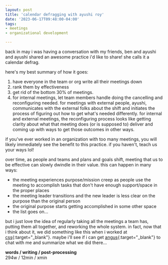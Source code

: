 ```yaml
---
layout: post
title: 'calendar defragging with ayushi roy'
date: '2023-06-17T09:48:00-04:00'
tags:
- meetings
- organizational development

--- 
```



back in may i was having a conversation with my friends, ben and ayushi and ayushi shared an awesome practice i'd like to share! she calls it a calendar defrag.

here's my best summary of how it goes:

1. have everyone in the team or org write all their meetings down
1. rank them by effectiveness
1. get rid of the bottom 30% of meetings. 
  2. for internal meetings, let team members handle doing the cancelling and reconfiguring needed. for meetings with external people, ayushi, communicates with the external folks about the shift and initiates the process of figuring out how to get what's needed differently. for internal and external meetings, the reconfiguring process looks like getting clarity about what that meeting does (or is supposed to) deliver and coming up with ways to get those outcomes in other ways. 

if you've ever worked in an organization with too many meetings, you will likely immediately see the benefit to this practice. if you haven't, teach us your ways lol! 

over time, as people and teams and plans and goals shift, meeting that us to be effective can slowly dwindle in their value. this can happen in many ways: 

* the meeting experiences purpose/mission creep as people use the meeting to accomplish tasks that don't have enough support/space in the proper places
* the meeting leader transitions and the new leader is less clear on the purpose than the original person
* the original purpose starts getting accomplished in some other space 
* the list goes on...

but i just love the idea of regularly taking all the meetings a team has, putting them all together, and reworking the whole system. in fact, now that i think about it, we did something like this when i worked at [css](https://www.storybasedstrategy.org/){:target="_blank"}. maybe i'll see if i can get [angus](http://madewithangus.com/){:target="_blank"} to chat with me and summarize what we did there... 

<!-- hyperlink bank -->


<!-- &#042; = asterisk -->
<!-- &#039; = single quote '-->

**words / writing / post-processing**  
294w / 12min / xmin